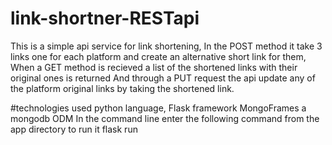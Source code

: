 # link-shortner-RESTapi
This is a simple api service for link shortening,
In the POST method it take 3 links one for each platform and create an alternative short link for them,
When a GET method is recieved a list of the shortened links with their original ones is returned
And through a PUT request the api update any of the platform original links by taking the shortened link.

#technologies used 
python language, Flask framework
MongoFrames a mongodb ODM
In the command line enter the following command from the app directory to run it  flask run
